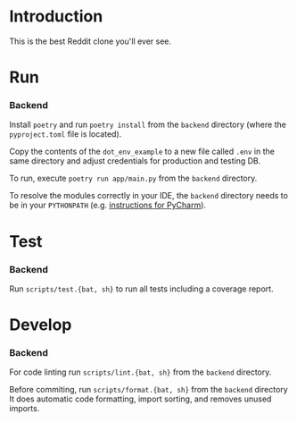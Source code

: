# Introduction 
This is the best Reddit clone you'll ever see.

# Run
### Backend
Install `poetry` and run `poetry install` from the `backend` directory (where the `pyproject.toml` file is located).

Copy the contents of the `dot_env_example` to a new file called `.env` in the same directory and adjust credentials for production and testing DB.

To run, execute `poetry run app/main.py` from the `backend` directory.

To resolve the modules correctly in your IDE, the `backend` directory needs to be in your `PYTHONPATH` (e.g. [instructions for PyCharm](https://www.jetbrains.com/help/pycharm/installing-uninstalling-and-reloading-interpreter-paths.html)).

# Test
### Backend
Run `scripts/test.{bat, sh}` to run all tests including a coverage report.


# Develop
### Backend
For code linting run `scripts/lint.{bat, sh}` from the `backend` directory.

Before commiting, run `scripts/format.{bat, sh}` from the `backend` directory
It does automatic code formatting, import sorting, and removes unused imports.
